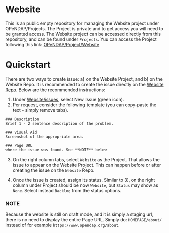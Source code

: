# Website

This is an public empty repository for managing the Website project under OPeNDAP/Projects. The Project is private and to get access you will need to be granted access. The Website project can be accessed directly from this repository, and can be found under `Projects`. Yuu can access the Project following this link: [OPeNDAP/Project/Website](https://github.com/orgs/OPENDAP/projects/2)

# Quickstart

There are two ways to create issue: a) on the Website Project, and b) on the Website Repo. It is recommended to create the issue directly on the [Website Repo](https://github.com/OPENDAP/Website). Below are the recommended instructions:


1. Under [Website/issues](https://github.com/OPENDAP/Website/issues), select New Issue (green icon).
2. Per request, consider the following template (you can copy-paste the text - simply remove tabs).

```
### Description
Brief 1 - 2 sentence description of the problem.

### Visual Aid
Screenshot of the appropriate area.

### Page URL 
where the issue was found. See **NOTE** below
```

3. On the right column tabs, select `Website` as the Project. That allows the issue to appear on the Website Project. This can happen before or after creating the issue on the `Website` Repo.

4. Once the issue is created, assign its status. Similar to 3), on the right column under Project should be now  `Website`, but `Status` may show as `None`. Select instead `Backlog` from the status options.




### **NOTE**
Because the website is still on draft mode, and it is simply a staging url, there is no need to display the entire Page URL. Simply do: `HOMEPAGE/about/` instead of for example `https://www.opendap.org/about`.